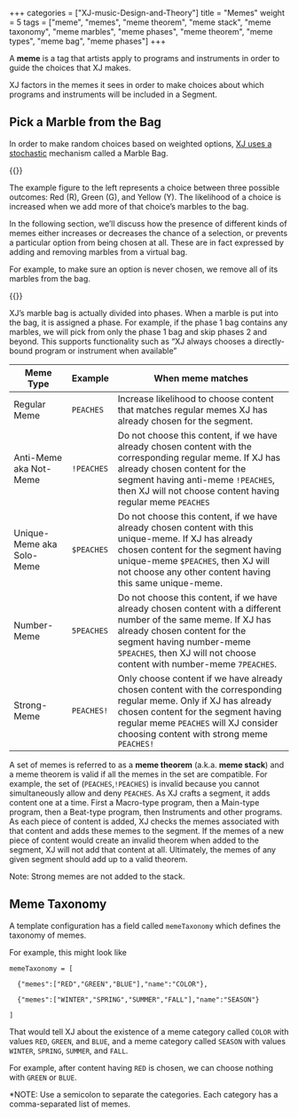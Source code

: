 +++
categories = ["XJ-music-Design-and-Theory"]
title = "Memes"
weight = 5
tags = ["meme", "memes", "meme theorem", "meme stack", "meme taxonomy", "meme marbles", "meme phases", "meme theorem", "meme types", "meme bag", "meme phases"]
+++


A **meme** is a tag that artists apply to programs and instruments in order to guide the choices that XJ makes.

XJ factors in the memes it sees in order to make choices about which programs and instruments will be included in a Segment.



## Pick a Marble from the Bag

In order to make random choices based on weighted options, <a href="https://en.wikipedia.org/wiki/Stochastic" target="_blank" rel="noreferrer">XJ uses a stochastic</a> mechanism called a Marble Bag.

{{<side-image src="pick-a-marble-from-the-bag.png" alt="Pick a Marble from the Bag">}}

The example figure to the left represents a choice between three possible outcomes: Red (R), Green (G), and Yellow (Y). The likelihood of a choice is increased when we add more of that choice’s marbles to the bag.

In the following section, we’ll discuss how the presence of different kinds of memes either increases or decreases the chance of a selection, or prevents a particular option from being chosen at all. These are in fact expressed by adding and removing marbles from a virtual bag.

For example, to make sure an option is never chosen, we remove all of its marbles from the bag.

{{</side-image>}}

XJ’s marble bag is actually divided into phases. When a marble is put into the bag, it is assigned a phase.  For example, if the phase 1 bag contains any marbles, we will pick from only the phase 1 bag and skip phases 2 and beyond. This supports functionality such as “XJ always chooses a directly-bound program or instrument when available”  

| Meme Type                 | Example    | When meme matches                                                                                                                                                                                                                                    |
|---------------------------|------------|------------------------------------------------------------------------------------------------------------------------------------------------------------------------------------------------------------------------------------------------------|
| Regular Meme              | `PEACHES`  | Increase likelihood to choose content that matches regular memes XJ has already chosen for the segment.                                                                                                                                              |
| Anti-Meme aka Not-Meme    | `!PEACHES` | Do not choose this content, if we have already chosen content with the corresponding regular meme.  If XJ has already chosen content for the segment having anti-meme `!PEACHES`, then XJ will not choose content having regular meme `PEACHES`      |
| Unique-Meme aka Solo-Meme | `$PEACHES` | Do not choose this content, if we have already chosen content with this unique-meme. If XJ has already chosen content for the segment having unique-meme `$PEACHES`, then XJ will not choose any other content having this same unique-meme.         |
| Number-Meme               | `5PEACHES` | Do not choose this content, if we have already chosen content with a different number of the same meme. If XJ has already chosen content for the segment having number-meme `5PEACHES`, then XJ will not choose content with number-meme `7PEACHES`. |
| Strong-Meme               | `PEACHES!` | Only choose content if we have already chosen content with the corresponding regular meme.   Only if XJ has already chosen content for the segment having regular meme `PEACHES` will XJ consider choosing content with strong meme `PEACHES!`       |

A set of memes is referred to as a **meme theorem** (a.k.a. **meme stack**) and a meme theorem is valid if all the memes 
in the set are compatible. For example, the set of (`PEACHES`,`!PEACHES`) is invalid because you cannot simultaneously allow 
and deny `PEACHES`. As XJ crafts a segment, it adds content one at a time. First a Macro-type program, then a Main-type 
program, then a Beat-type program, then Instruments and other programs. As each piece of content is added, XJ checks the 
memes associated with that content and adds these memes to the segment. If the memes of a new piece of content would 
create an invalid theorem when added to the segment, XJ will not add that content at all. Ultimately, the memes of any 
given segment should add up to a valid theorem.

Note: Strong memes are not added to the stack.

## Meme Taxonomy

A template configuration has a field called ```memeTaxonomy``` which defines the taxonomy of memes.

For example, this might look like


```
memeTaxonomy = [

  {"memes":["RED","GREEN","BLUE"],"name":"COLOR"},

  {"memes":["WINTER","SPRING","SUMMER","FALL"],"name":"SEASON"}

]
```

That would tell XJ about the existence of a meme category called ```COLOR``` with values ```RED```, ```GREEN```, and ```BLUE```, and a meme category called ```SEASON``` with values ```WINTER```,  ```SPRING```, ```SUMMER```, and ```FALL```.

For example, after content having ```RED``` is chosen, we can choose nothing with ```GREEN``` or ```BLUE```.

*NOTE: Use a semicolon to separate the categories. Each category has a comma-separated list of memes.
